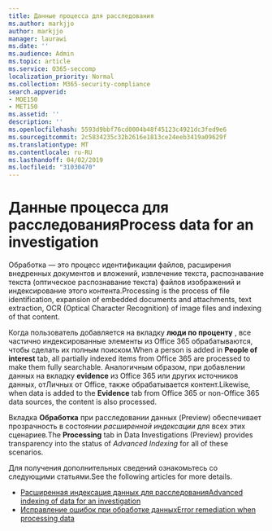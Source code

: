 ```yaml
---
title: Данные процесса для расследования
ms.author: markjjo
author: markjjo
manager: laurawi
ms.date: ''
ms.audience: Admin
ms.topic: article
ms.service: O365-seccomp
localization_priority: Normal
ms.collection: M365-security-compliance
search.appverid:
- MOE150
- MET150
ms.assetid: ''
description: ''
ms.openlocfilehash: 5593d9bbf76cd0004b48f45123c4921dc3fed9e6
ms.sourcegitcommit: 2c5834235c32b2616e1813ce24eeb3419a09629f
ms.translationtype: MT
ms.contentlocale: ru-RU
ms.lasthandoff: 04/02/2019
ms.locfileid: "31030470"
---
```

# <a name="process-data-for-an-investigation"></a><span data-ttu-id="4c2e1-102">Данные процесса для расследования</span><span class="sxs-lookup"><span data-stu-id="4c2e1-102">Process data for an investigation</span></span>

<span data-ttu-id="4c2e1-103">Обработка — это процесс идентификации файлов, расширения внедренных документов и вложений, извлечение текста, распознавание текста (оптическое распознавание текста) файлов изображений и индексирование этого контента.</span><span class="sxs-lookup"><span data-stu-id="4c2e1-103">Processing is the process of file identification, expansion of embedded documents and attachments, text extraction, OCR (Optical Character Recognition) of image files and indexing of that content.</span></span>  

<span data-ttu-id="4c2e1-104">Когда пользователь добавляется на вкладку **люди по проценту** , все частично индексированные элементы из Office 365 обрабатываются, чтобы сделать их полным поиском.</span><span class="sxs-lookup"><span data-stu-id="4c2e1-104">When a person is added in **People of interest** tab, all partially indexed items from Office 365 are processed to make them fully searchable.</span></span>  <span data-ttu-id="4c2e1-105">Аналогичным образом, при добавлении данных на вкладку **evidence** из Office 365 или других источников данных, отЛичных от Office, также обрабатывается контент.</span><span class="sxs-lookup"><span data-stu-id="4c2e1-105">Likewise, when data is added to the **Evidence** tab from Office 365 or non-Office 365 data sources, the content is also processed.</span></span>

<span data-ttu-id="4c2e1-106">Вкладка **Обработка** при расследовании данных (Preview) обеспечивает прозрачность в состоянии *расширенной индексации* для всех этих сценариев.</span><span class="sxs-lookup"><span data-stu-id="4c2e1-106">The **Processing** tab in Data Investigations (Preview) provides transparency into the status of *Advanced Indexing* for all of these scenarios.</span></span>

<span data-ttu-id="4c2e1-107">Для получения дополнительных сведений ознакомьтесь со следующими статьями.</span><span class="sxs-lookup"><span data-stu-id="4c2e1-107">See the following articles for more details.</span></span>

- [<span data-ttu-id="4c2e1-108">Расширенная индексация данных для расследования</span><span class="sxs-lookup"><span data-stu-id="4c2e1-108">Advanced indexing of data for an investigation</span></span>](index-data-people-of-interest.md)
- [<span data-ttu-id="4c2e1-109">Исправление ошибок при обработке данных</span><span class="sxs-lookup"><span data-stu-id="4c2e1-109">Error remediation when processing data</span></span>](error-remediation.md)

